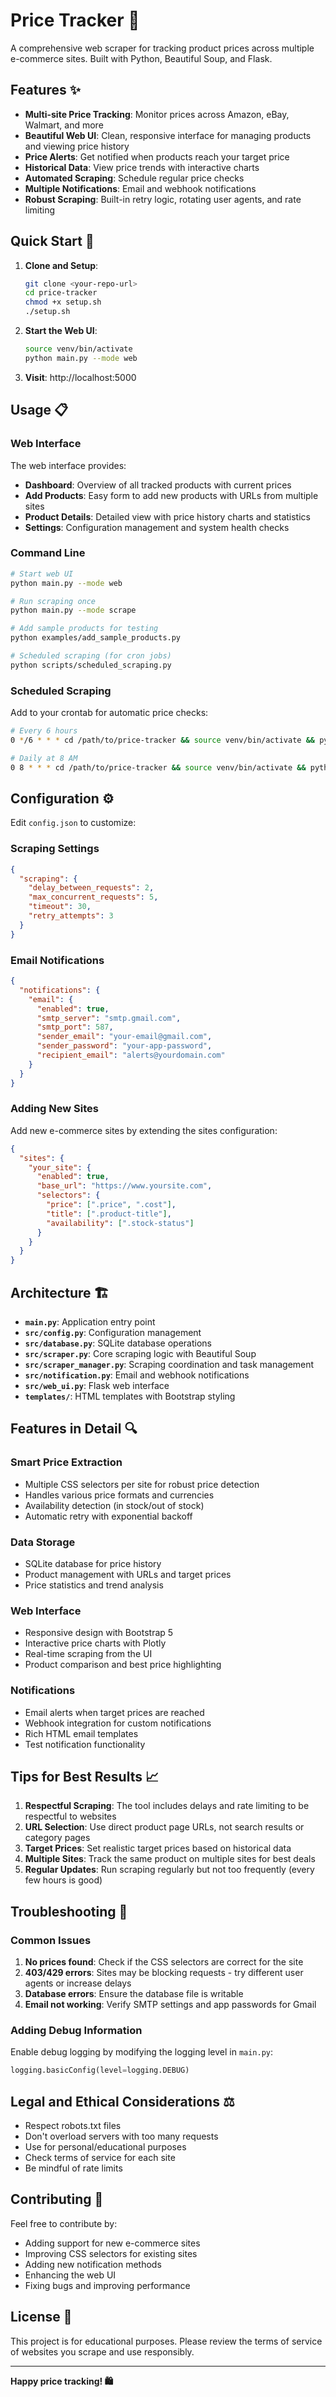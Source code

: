 # Price Tracker 🛒

A comprehensive web scraper for tracking product prices across multiple e-commerce sites. Built with Python, Beautiful Soup, and Flask.

## Features ✨

- **Multi-site Price Tracking**: Monitor prices across Amazon, eBay, Walmart, and more
- **Beautiful Web UI**: Clean, responsive interface for managing products and viewing price history
- **Price Alerts**: Get notified when products reach your target price
- **Historical Data**: View price trends with interactive charts
- **Automated Scraping**: Schedule regular price checks
- **Multiple Notifications**: Email and webhook notifications
- **Robust Scraping**: Built-in retry logic, rotating user agents, and rate limiting

## Quick Start 🚀

1. **Clone and Setup**:
   ```bash
   git clone <your-repo-url>
   cd price-tracker
   chmod +x setup.sh
   ./setup.sh
   ```

2. **Start the Web UI**:
   ```bash
   source venv/bin/activate
   python main.py --mode web
   ```

3. **Visit**: http://localhost:5000

## Usage 📋

### Web Interface

The web interface provides:
- **Dashboard**: Overview of all tracked products with current prices
- **Add Products**: Easy form to add new products with URLs from multiple sites
- **Product Details**: Detailed view with price history charts and statistics
- **Settings**: Configuration management and system health checks

### Command Line

```bash
# Start web UI
python main.py --mode web

# Run scraping once
python main.py --mode scrape

# Add sample products for testing
python examples/add_sample_products.py

# Scheduled scraping (for cron jobs)
python scripts/scheduled_scraping.py
```

### Scheduled Scraping

Add to your crontab for automatic price checks:
```bash
# Every 6 hours
0 */6 * * * cd /path/to/price-tracker && source venv/bin/activate && python scripts/scheduled_scraping.py

# Daily at 8 AM
0 8 * * * cd /path/to/price-tracker && source venv/bin/activate && python scripts/scheduled_scraping.py
```

## Configuration ⚙️

Edit `config.json` to customize:

### Scraping Settings
```json
{
  "scraping": {
    "delay_between_requests": 2,
    "max_concurrent_requests": 5,
    "timeout": 30,
    "retry_attempts": 3
  }
}
```

### Email Notifications
```json
{
  "notifications": {
    "email": {
      "enabled": true,
      "smtp_server": "smtp.gmail.com",
      "smtp_port": 587,
      "sender_email": "your-email@gmail.com",
      "sender_password": "your-app-password",
      "recipient_email": "alerts@yourdomain.com"
    }
  }
}
```

### Adding New Sites

Add new e-commerce sites by extending the sites configuration:

```json
{
  "sites": {
    "your_site": {
      "enabled": true,
      "base_url": "https://www.yoursite.com",
      "selectors": {
        "price": [".price", ".cost"],
        "title": [".product-title"],
        "availability": [".stock-status"]
      }
    }
  }
}
```

## Architecture 🏗️

- **`main.py`**: Application entry point
- **`src/config.py`**: Configuration management
- **`src/database.py`**: SQLite database operations
- **`src/scraper.py`**: Core scraping logic with Beautiful Soup
- **`src/scraper_manager.py`**: Scraping coordination and task management
- **`src/notification.py`**: Email and webhook notifications
- **`src/web_ui.py`**: Flask web interface
- **`templates/`**: HTML templates with Bootstrap styling

## Features in Detail 🔍

### Smart Price Extraction
- Multiple CSS selectors per site for robust price detection
- Handles various price formats and currencies  
- Availability detection (in stock/out of stock)
- Automatic retry with exponential backoff

### Data Storage
- SQLite database for price history
- Product management with URLs and target prices
- Price statistics and trend analysis

### Web Interface
- Responsive design with Bootstrap 5
- Interactive price charts with Plotly
- Real-time scraping from the UI
- Product comparison and best price highlighting

### Notifications
- Email alerts when target prices are reached
- Webhook integration for custom notifications
- Rich HTML email templates
- Test notification functionality

## Tips for Best Results 📈

1. **Respectful Scraping**: The tool includes delays and rate limiting to be respectful to websites
2. **URL Selection**: Use direct product page URLs, not search results or category pages
3. **Target Prices**: Set realistic target prices based on historical data
4. **Multiple Sites**: Track the same product on multiple sites for best deals
5. **Regular Updates**: Run scraping regularly but not too frequently (every few hours is good)

## Troubleshooting 🔧

### Common Issues

1. **No prices found**: Check if the CSS selectors are correct for the site
2. **403/429 errors**: Sites may be blocking requests - try different user agents or increase delays
3. **Database errors**: Ensure the database file is writable
4. **Email not working**: Verify SMTP settings and app passwords for Gmail

### Adding Debug Information

Enable debug logging by modifying the logging level in `main.py`:
```python
logging.basicConfig(level=logging.DEBUG)
```

## Legal and Ethical Considerations ⚖️

- Respect robots.txt files
- Don't overload servers with too many requests
- Use for personal/educational purposes
- Check terms of service for each site
- Be mindful of rate limits

## Contributing 🤝

Feel free to contribute by:
- Adding support for new e-commerce sites
- Improving CSS selectors for existing sites
- Adding new notification methods
- Enhancing the web UI
- Fixing bugs and improving performance

## License 📄

This project is for educational purposes. Please review the terms of service of websites you scrape and use responsibly.

---

**Happy price tracking! 🛍️**
